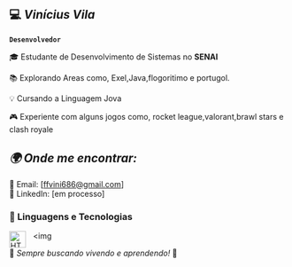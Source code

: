 ## 💻 *Vinícius Vila*
**`Desenvolvedor`**

🎓 Estudante de Desenvolvimento de Sistemas no **SENAI** 

📚 Explorando Areas como, Exel,Java,flogoritimo e portugol.

💡 Cursando a Linguagem Jova

🎮 Experiente com alguns jogos como, rocket league,valorant,brawl stars e clash royale


## *🌍 Onde me encontrar:*
📧 Email: [ffvini686@gmail.com]  
💼 LinkedIn: [em processo] 
### 🤖 Linguagens e Tecnologias

<img 
    align="left" 
    alt="HTML"
    title="HTML" 
    width="30px" 
    style="padding-right: 10px;" 
    src="https://cdn.jsdelivr.net/gh/devicons/devicon@latest/icons/html5/html5-original.svg" 
/>
<img 

🔹 *Sempre buscando vivendo e aprendendo!* 🚀

